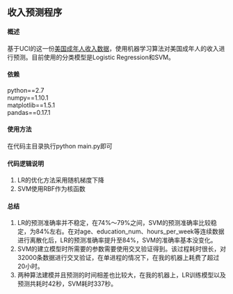 ## 收入预测程序   
   
   
#### 概述   
基于UCI的这一份[美国成年人收入数据](http://archive.ics.uci.edu/ml/datasets/Adult)，使用机器学习算法对美国成年人的收入进行预测。目前使用的分类模型是Logistic Regression和SVM。   
   
   
#### 依赖   
python==2.7   
numpy==1.10.1   
matplotlib==1.5.1   
pandas==0.17.1   
   
   
#### 使用方法   
在代码主目录执行python main.py即可   

#### 代码逻辑说明   
1. LR的优化方法采用随机梯度下降    
2. SVM使用RBF作为核函数   
   

#### 总结   
1. LR的预测准确率并不稳定，在74%～79%之间，SVM的预测准确率比较稳定，为84%左右。在对age、education_num、hours_per_week等连续数据进行离散化后，LR的预测准确率提升至84%，SVM的准确率基本没变化。   
2. SVM的建立模型时所需要的参数需要使用交叉验证得到。该过程耗时很长，对32000条数据进行交叉验证，在单进程的情况下，在我的机器上耗费了超过20小时。    
3. 两种算法建模并且预测的时间相差也比较大，在我的机器上，LR训练模型以及预测共耗时42秒，SVM耗时337秒。   
   
